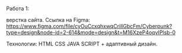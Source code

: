 Работа 1:

верстка сайта. Ссылка на Figma: https://www.figma.com/file/cyOuCcxqhxwqCrillGbcFm/Cyberpunk?type=design&node-id=2-614&mode=design&t=M16XzeP4oqvIPlsb-0

Технологии: HTML CSS JAVA SCRIPT + адаптивный дизайн.

